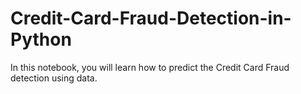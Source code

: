 # Credit-Card-Fraud-Detection-in-Python
In this notebook, you will learn how to predict the Credit Card Fraud detection using data.
